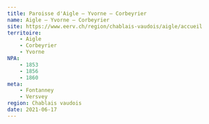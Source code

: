 ```yaml
---
title: Paroisse d'Aigle – Yvorne – Corbeyrier
name: Aigle – Yvorne – Corbeyrier
site: https://www.eerv.ch/region/chablais-vaudois/aigle/accueil
territoire:
    - Aigle
    - Corbeyrier
    - Yvorne
NPA:
    - 1853
    - 1856
    - 1860
meta:
    - Fontanney
    - Versvey
region: Chablais vaudois
date: 2021-06-17
---
```


